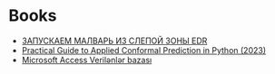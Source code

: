 # Books


 - [ЗАПУСКАЕМ МАЛВАРЬ ИЗ СЛЕПОЙ ЗОНЫ EDR]([https://github.com/ayhan-dev/Books/blob/main/%D0%97%D0%90%D0%9F%D0%A3%D0%A1%D0%9A%D0%90%D0%95%D0%9C_%D0%9C%D0%90%D0%9B%D0%92%D0%90%D0%A0%D0%AC_%D0%98%D0%97_%D0%A1%D0%9B%D0%95%D0%9F%D0%9E%D0%98%CC%86_%D0%97%D0%9E%D0%9D%D0%AB_EDR.pdf](https://github.com/ayhan-dev/Books/blob/main/file/%D0%97%D0%90%D0%9F%D0%A3%D0%A1%D0%9A%D0%90%D0%95%D0%9C_%D0%9C%D0%90%D0%9B%D0%92%D0%90%D0%A0%D0%AC_%D0%98%D0%97_%D0%A1%D0%9B%D0%95%D0%9F%D0%9E%D0%98%CC%86_%D0%97%D0%9E%D0%9D%D0%AB_EDR.pdf))
 - [Practical Guide to Applied Conformal Prediction in Python (2023)](https://github.com/ayhan-dev/Books/blob/main/Practical%20Guide%20to%20Applied%20Conformal%20Prediction%20in%20Python.pdf)
 - [Microsoft Access Verilənlər bazası](https://github.com/ayhan-dev/Books/blob/main/Access_konspekt2_230528_211420.pdf)
